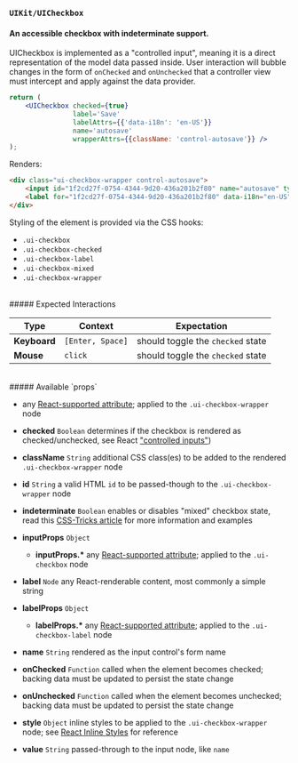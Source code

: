 ### `UIKit/UICheckbox`
#### An accessible checkbox with indeterminate support.

UICheckbox is implemented as a "controlled input", meaning it is a direct representation of the model data passed inside. User interaction will bubble changes in the form of `onChecked` and `onUnchecked` that a controller view must intercept and apply against the data provider.

```jsx
return (
    <UICheckbox checked={true}
                label='Save'
                labelAttrs={{'data-i18n': 'en-US'}}
                name='autosave'
                wrapperAttrs={{className: 'control-autosave'}} />
);
```
Renders:
```html
<div class="ui-checkbox-wrapper control-autosave">
    <input id="1f2cd27f-0754-4344-9d20-436a201b2f80" name="autosave" type="checkbox" aria-checked="true" class="ui-checkbox ui-checkbox-checked" checked />
    <label for="1f2cd27f-0754-4344-9d20-436a201b2f80" data-i18n="en-US">Save</label>
</div>
```

Styling of the element is provided via the CSS hooks:

- `.ui-checkbox`
- `.ui-checkbox-checked`
- `.ui-checkbox-label`
- `.ui-checkbox-mixed`
- `.ui-checkbox-wrapper`

<br />
##### Expected Interactions

Type | Context | Expectation
---- | ------- | -----------
__Keyboard__ | `[Enter, Space]` | should toggle the `checked` state
__Mouse__ | `click` | should toggle the `checked` state

<br />
##### Available `props`

- any [React-supported attribute](https://facebook.github.io/react/docs/tags-and-attributes.html#html-attributes); applied to the `.ui-checkbox-wrapper` node

- __checked__ `Boolean`
  determines if the checkbox is rendered as checked/unchecked, see React ["controlled inputs"](https://facebook.github.io/react/docs/forms.html#controlled-components))

- __className__ `String`
  additional CSS class(es) to be added to the rendered `.ui-checkbox-wrapper` node

- __id__ `String`
  a valid HTML `id` to be passed-though to the `.ui-checkbox-wrapper` node

- __indeterminate__ `Boolean`
  enables or disables "mixed" checkbox state, read this [CSS-Tricks article](https://css-tricks.com/indeterminate-checkboxes/)  for more information and examples

- __inputProps__ `Object`
    - __inputProps.*__
      any [React-supported attribute](https://facebook.github.io/react/docs/tags-and-attributes.html#html-attributes); applied to the `.ui-checkbox` node

- __label__ `Node`
  any React-renderable content, most commonly a simple string

- __labelProps__ `Object`
    - __labelProps.*__
      any [React-supported attribute](https://facebook.github.io/react/docs/tags-and-attributes.html#html-attributes); applied to the `.ui-checkbox-label` node

- __name__ `String`
  rendered as the input control's form name

- __onChecked__ `Function`
  called when the element becomes checked; backing data must be updated to persist the state change

- __onUnchecked__ `Function`
  called when the element becomes unchecked; backing data must be updated to persist the state change

- __style__ `Object`
  inline styles to be applied to the `.ui-checkbox-wrapper` node; see [React Inline Styles](https://facebook.github.io/react/tips/inline-styles.html) for reference

- __value__ `String`
  passed-through to the input node, like `name`
